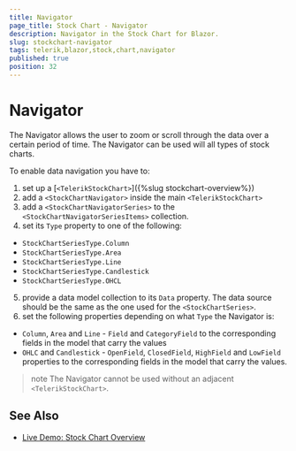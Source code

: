 ```yaml
---
title: Navigator
page_title: Stock Chart - Navigator
description: Navigator in the Stock Chart for Blazor.
slug: stockchart-navigator
tags: telerik,blazor,stock,chart,navigator
published: true
position: 32
---
```


# Navigator

The Navigator allows the user to zoom or scroll through the data over a certain period of time. The Navigator can be used will all types of stock charts.

To enable data navigation you have to:

1. set up a [`<TelerikStockChart>`]({%slug stockchart-overview%})
1. add a `<StockChartNavigator>` inside the main `<TelerikStockChart>`
1. add a `<StockChartNavigatorSeries>` to the `<StockChartNavigatorSeriesItems>` collection.
1. set its `Type` property to one of the following:
* `StockChartSeriesType.Column`
* `StockChartSeriesType.Area`
* `StockChartSeriesType.Line`
* `StockChartSeriesType.Candlestick`
* `StockChartSeriesType.OHCL`
5. provide a data model collection to its `Data` property. The data source should be the same as the one used for the `<StockChartSeries>`.
1. set the following properties depending on what `Type` the Navigator is:
* `Column`, `Area` and `Line` - `Field` and `CategoryField` to the corresponding fields in the model that carry the values
* `OHLC` and `Candlestick` - `OpenField`, `ClosedField`, `HighField` and `LowField` properties to the corresponding fields in the model that carry the values.

>note The Navigator cannot be used without an adjacent `<TelerikStockChart>`.
 



## See Also

* [Live Demo: Stock Chart Overview](https://demos.telerik.com/blazor-ui/todo)

